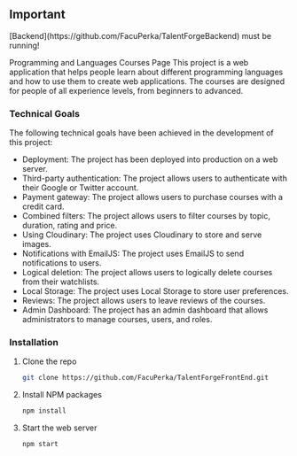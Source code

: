 <h2>Important</h2>
[Backend](https://github.com/FacuPerka/TalentForgeBackend) must be running!



Programming and Languages Courses Page
This project is a web application that helps people learn about different programming languages and how to use them to create web applications. The courses are designed for people of all experience levels, from beginners to advanced.

<h3>Technical Goals</h3>

The following technical goals have been achieved in the development of this project:
* Deployment: The project has been deployed into production on a web server.
* Third-party authentication: The project allows users to authenticate with their Google or Twitter account.
* Payment gateway: The project allows users to purchase courses with a credit card.
* Combined filters: The project allows users to filter courses by topic, duration, rating and price.
* Using Cloudinary: The project uses Cloudinary to store and serve images.
* Notifications with EmailJS: The project uses EmailJS to send notifications to users.
* Logical deletion: The project allows users to logically delete courses from their watchlists.
* Local Storage: The project uses Local Storage to store user preferences.
* Reviews: The project allows users to leave reviews of the courses.
* Admin Dashboard: The project has an admin dashboard that allows administrators to manage courses, users, and roles.

### Installation

1. Clone the repo
   ```sh
   git clone https://github.com/FacuPerka/TalentForgeFrontEnd.git
   ```
2. Install NPM packages
   ```sh
   npm install
   ```
3. Start the web server
   ```js
   npm start
   ```
